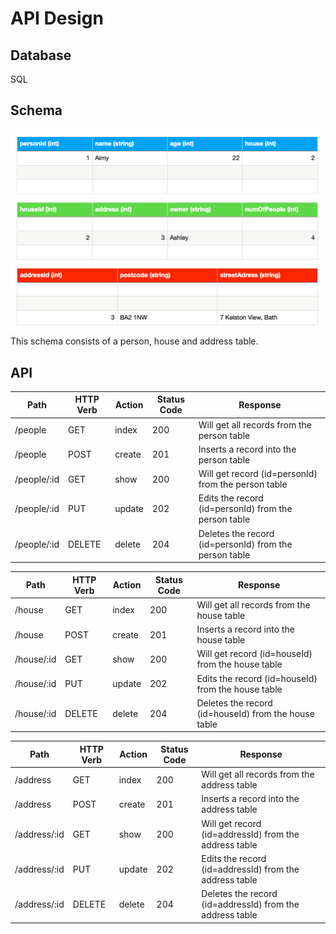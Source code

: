 # API Design

## Database

SQL

## Schema

![schema](<./personid%20(int).png>)
This schema consists of a person, house and address table.

## API

| Path        | HTTP Verb | Action | Status Code | Response                                               |
| ----------- | --------- | ------ | ----------- | ------------------------------------------------------ |
| /people     | GET       | index  | 200         | Will get all records from the person table             |
| /people     | POST      | create | 201         | Inserts a record into the person table                 |
| /people/:id | GET       | show   | 200         | Will get record (id=personId) from the person table    |
| /people/:id | PUT       | update | 202         | Edits the record (id=personId) from the person table   |
| /people/:id | DELETE    | delete | 204         | Deletes the record (id=personId) from the person table |

| Path       | HTTP Verb | Action | Status Code | Response                                             |
| ---------- | --------- | ------ | ----------- | ---------------------------------------------------- |
| /house     | GET       | index  | 200         | Will get all records from the house table            |
| /house     | POST      | create | 201         | Inserts a record into the house table                |
| /house/:id | GET       | show   | 200         | Will get record (id=houseId) from the house table    |
| /house/:id | PUT       | update | 202         | Edits the record (id=houseId) from the house table   |
| /house/:id | DELETE    | delete | 204         | Deletes the record (id=houseId) from the house table |

| Path         | HTTP Verb | Action | Status Code | Response                                                 |
| ------------ | --------- | ------ | ----------- | -------------------------------------------------------- |
| /address     | GET       | index  | 200         | Will get all records from the address table              |
| /address     | POST      | create | 201         | Inserts a record into the address table                  |
| /address/:id | GET       | show   | 200         | Will get record (id=addressId) from the address table    |
| /address/:id | PUT       | update | 202         | Edits the record (id=addressId) from the address table   |
| /address/:id | DELETE    | delete | 204         | Deletes the record (id=addressId) from the address table |
